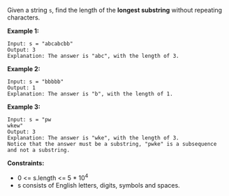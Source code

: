 Given a string `s`, find the length of the **longest substring** without repeating characters.

**Example 1:**

```console
Input: s = "abcabcbb"
Output: 3
Explanation: The answer is "abc", with the length of 3.
```

**Example 2:**

```console
Input: s = "bbbbb"
Output: 1
Explanation: The answer is "b", with the length of 1.
```

**Example 3:**

```console
Input: s = "pw
wkew"
Output: 3
Explanation: The answer is "wke", with the length of 3.
Notice that the answer must be a substring, "pwke" is a subsequence and not a substring.
```

**Constraints:**

- 0 <= s.length <= 5 * 10<sup>4</sup>
- s consists of English letters, digits, symbols and spaces.
